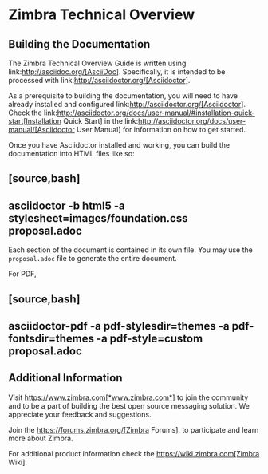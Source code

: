 # Zimbra Technical Overview

Building the Documentation
--------------------------

The Zimbra Technical Overview Guide is written using
link:http://asciidoc.org/[AsciiDoc]. Specifically, it is intended to be
processed with link:http://asciidoctor.org/[Asciidoctor].

As a prerequisite to building the documentation, you will need to have
already installed and configured
link:http://asciidoctor.org/[Asciidoctor]. Check the
link:http://asciidoctor.org/docs/user-manual/#installation-quick-start[Installation
Quick Start] in the
link:http://asciidoctor.org/docs/user-manual/[Asciidoctor User Manual] for
information on how to get started.

Once you have Asciidoctor installed and working, you can build the
documentation into HTML files like so:

[source,bash]
----
asciidoctor -b html5 -a stylesheet=images/foundation.css proposal.adoc
----

Each section of the document is contained in its own file. You may use the
`proposal.adoc` file to generate the entire document.

For PDF,

[source,bash]
----
asciidoctor-pdf -a pdf-stylesdir=themes -a pdf-fontsdir=themes -a pdf-style=custom proposal.adoc
----

Additional Information
----------------------

Visit https://www.zimbra.com[*www.zimbra.com*] to join the community and to
be a part of building the best open source messaging solution. We
appreciate your feedback and suggestions.

Join the https://forums.zimbra.org/[Zimbra Forums], to participate and
learn more about Zimbra.

For additional product information check the https://wiki.zimbra.com[Zimbra Wiki].

